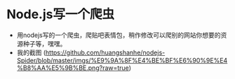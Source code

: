 # Node.js写一个爬虫 #

- 用nodejs写的一个爬虫，爬贴吧表情包，稍作修改可以爬别的网站你想要的资源种子等，嘿嘿。
- 我的截图
(https://github.com/huangshanhe/nodejs-Spider/blob/master/imgs/%E9%9A%8F%E4%BE%BF%E6%90%9E%E4%B8%AA%E5%9B%BE.png?raw=true)
